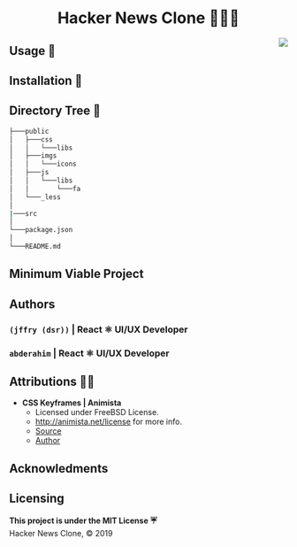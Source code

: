 
<h1 align="center">Hacker News Clone 👩🏿‍💻</h1>
<img align="right" src="https://img.shields.io/badge/Built%20with-React%20%E2%9A%9B-purple?style=flat&logo=appveyor">

## Usage  🔬

## Installation 🔨


## Directory Tree 🌳 
```bash
├───public
│   ├───css
│   │   └───libs
│   ├───imgs
│   │   └───icons
│   ├───js
│   │   └───libs
│   │       └───fa
│   └───_less
│      
|───src
│           
└───package.json 
│           
└───README.md
```


## Minimum Viable Project 


## Authors
### ```(jffry (dsr))``` | React ⚛ UI/UX Developer 

### ```abderahim``` | React ⚛ UI/UX Developer

## Attributions 🙏🏿

* **CSS Keyframes | Animista**
    * Licensed under FreeBSD License.
    * http://animista.net/license for more info. 
    * [Source](http://animista.net) 
    * [Author](https://twitter.com/@cssanimista)

## Acknowledments

## Licensing 
**This project is under the MIT License ☔**<br>
Hacker News Clone, © 2019